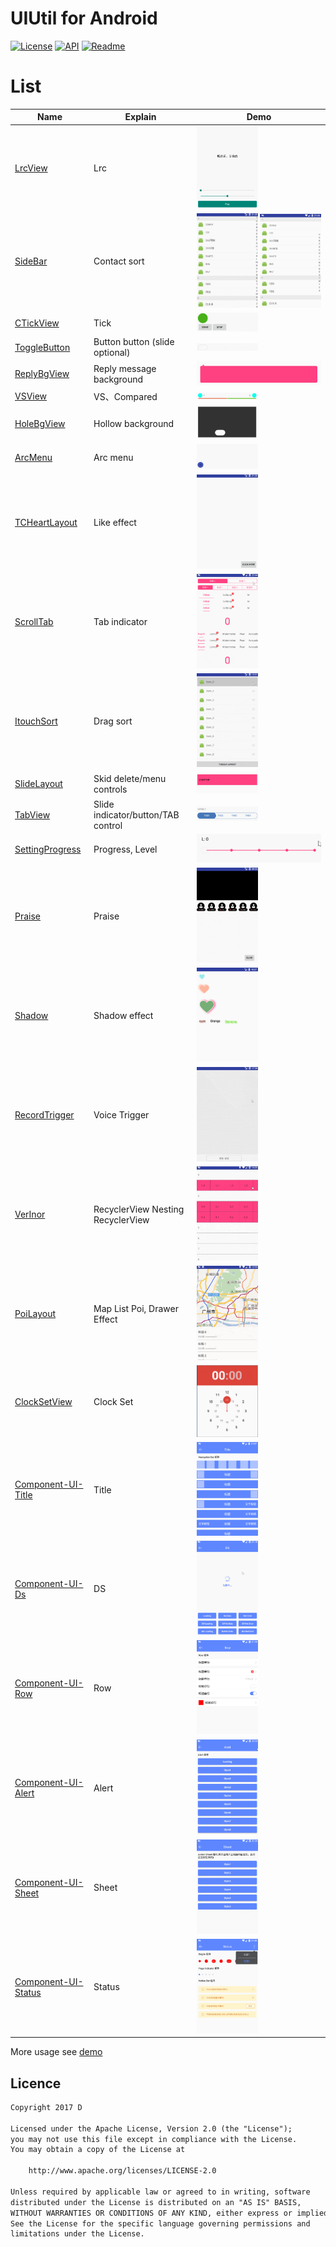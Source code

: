# UIUtil for Android

[![License](https://img.shields.io/badge/license-Apache%202-green.svg)](https://www.apache.org/licenses/LICENSE-2.0)
[![API](https://img.shields.io/badge/API-9%2B-green.svg?style=flat)](https://android-arsenal.com/api?level=9)
[![Readme](https://img.shields.io/badge/README-%E4%B8%AD%E6%96%87-brightgreen.svg)](https://github.com/Dsiner/UIUtil/blob/master/README-zh.md)

List
======================
Name | Explain | Demo
--- | --- | ---
[LrcView](lib_view/src/main/java/com/d/lib/ui/view/lrc/LrcView.java) | Lrc |  <img src="https://github.com/Dsiner/Resouce/blob/master/lib/UIUtil/lrc/lrc.gif" width="49%">
[SideBar](lib_view/src/main/java/com/d/lib/ui/view/sort/SideBar.java) | Contact sort |  <img src="https://github.com/Dsiner/Resouce/blob/master/lib/UIUtil/sort/sort.gif" width="49%"> <img src="https://github.com/Dsiner/Resouce/blob/master/lib/UIUtil/sort/sort-center.png" width="49%">
[CTickView](lib_view/src/main/java/com/d/lib/ui/view/tick/CTickView.java) | Tick |  <img src="https://github.com/Dsiner/Resouce/blob/master/lib/UIUtil/tick/tick.gif" width="49%">
[ToggleButton](lib_view/src/main/java/com/d/lib/ui/view/togglebutton/ToggleButton.java) | Button button (slide optional) |  <img src="https://github.com/Dsiner/Resouce/blob/master/lib/UIUtil/togglebutton/togglebutton.gif" width="49%">
[ReplyBgView](lib_view/src/main/java/com/d/lib/ui/view/replybg/ReplyBgView.java) | Reply message background |  <img src="https://github.com/Dsiner/Resouce/blob/master/lib/UIUtil/replybg/replybg.png" width="100%">
[VSView](lib_view/src/main/java/com/d/lib/ui/view/vs/VSView.java) | VS、Compared |  <img src="https://github.com/Dsiner/Resouce/blob/master/lib/UIUtil/vs/vs.gif" width="49%">
[HoleBgView](lib_view/src/main/java/com/d/lib/ui/view/stroke/HoleBgView.java) | Hollow background |  <img src="https://github.com/Dsiner/Resouce/blob/master/lib/UIUtil/stroke/stroke.png" width="49%">
[ArcMenu](lib_view/src/main/java/com/d/lib/ui/view/arcmenu/ArcMenu.java) | Arc menu |  <img src="https://github.com/Dsiner/Resouce/blob/master/lib/UIUtil/arcmenu/arcmenu.gif" width="49%">
[TCHeartLayout](lib_layout/src/main/java/com/d/lib/ui/layout/heartlayout/TCHeartLayout.java) | Like effect |  <img src="https://github.com/Dsiner/Resouce/blob/master/lib/UIUtil/heartlayout/heartlayout.gif" width="49%">
[ScrollTab](lib_view/src/main/java/com/d/lib/ui/view/tab/ScrollTab.java) | Tab indicator |  <img src="https://github.com/Dsiner/Resouce/blob/master/lib/UIUtil/tab/tab.gif" width="49%">
[ItouchSort](https://github.com/Dsiner/Xrv) | Drag sort |  <img src="https://github.com/Dsiner/Resouce/blob/master/lib/Xrv/xrv_drag.gif" width="49%">
[SlideLayout](https://github.com/Dsiner/SlideLayout) | Skid delete/menu controls |  <img src="https://github.com/Dsiner/Resouce/blob/master/lib/SlideLayout/slidelayout.gif" width="49%">
[TabView](https://github.com/Dsiner/TabView) | Slide indicator/button/TAB control |  <img src="https://github.com/Dsiner/Resouce/blob/master/lib/TabView/tabview.gif" width="49%">
[SettingProgress](lib_view/src/main/java/com/d/lib/ui/view/settingprogress/SettingProgressView.java) | Progress, Level |  <img src="https://github.com/Dsiner/Resouce/blob/master/lib/UIUtil/settingprogress/settingprogress.gif" width="100%">
[Praise](lib_layout/src/main/java/com/d/lib/ui/layout/praise/PraiseLayout.java) | Praise |  <img src="https://github.com/Dsiner/Resouce/blob/master/lib/UIUtil/praise/praise.gif" width="49%">
[Shadow](lib_layout/src/main/java/com/d/lib/ui/layout/shadow/ShadowLayout.java) | Shadow effect |  <img src="https://github.com/Dsiner/Resouce/blob/master/lib/UIUtil/shadow/shadow.png" width="49%">
[RecordTrigger](lib/src/main/java/com/d/lib/ui/view/recordtrigger/RecordTriggerView.java) | Voice Trigger |  <img src="https://github.com/Dsiner/Resouce/blob/master/lib/UIUtil/recordtrigger/recordtrigger.gif" width="49%">
[VerInor](app/src/main/java/com/d/uiutil/verinor/VerInorActivity.java) | RecyclerView Nesting RecyclerView |  <img src="https://github.com/Dsiner/Resouce/blob/master/lib/UIUtil/verinor/verinor.gif" width="49%">
[PoiLayout](lib_layout/src/main/java/com/d/lib/ui/layout/poi/PoiLayout.java) | Map List Poi, Drawer Effect |  <img src="https://github.com/Dsiner/Resouce/blob/master/lib/UIUtil/poi/poi.gif" width="49%">
[ClockSetView](lib_view/src/main/java/com/d/lib/ui/view/clock/ClockSetView.java) | Clock Set |  <img src="https://github.com/Dsiner/Resouce/blob/master/lib/UIUtil/clock/clockset.gif" width="49%">
[Component-UI-Title](https://github.com/Dsiner/Common) | Title |  <img src="https://github.com/Dsiner/Resouce/blob/master/lib/Common/component-ui-title.png" width="49%">
[Component-UI-Ds](https://github.com/Dsiner/Common) | DS |  <img src="https://github.com/Dsiner/Resouce/blob/master/lib/Common/component-ui-ds.gif" width="49%">
[Component-UI-Row](https://github.com/Dsiner/Common) | Row |  <img src="https://github.com/Dsiner/Resouce/blob/master/lib/Common/component-ui-row.png" width="49%">
[Component-UI-Alert](https://github.com/Dsiner/Common) | Alert |  <img src="https://github.com/Dsiner/Resouce/blob/master/lib/Common/component-ui-alert.gif" width="49%">
[Component-UI-Sheet](https://github.com/Dsiner/Common) | Sheet |  <img src="https://github.com/Dsiner/Resouce/blob/master/lib/Common/component-ui-sheet.gif" width="49%">
[Component-UI-Status](https://github.com/Dsiner/Common) | Status |  <img src="https://github.com/Dsiner/Resouce/blob/master/lib/Common/component-ui-status.png" width="49%">

More usage see [demo](app/src/main/java/com/d/uiutil/MainActivity.java)

## Licence

```txt
Copyright 2017 D

Licensed under the Apache License, Version 2.0 (the "License");
you may not use this file except in compliance with the License.
You may obtain a copy of the License at

    http://www.apache.org/licenses/LICENSE-2.0

Unless required by applicable law or agreed to in writing, software
distributed under the License is distributed on an "AS IS" BASIS,
WITHOUT WARRANTIES OR CONDITIONS OF ANY KIND, either express or implied.
See the License for the specific language governing permissions and
limitations under the License.
```
